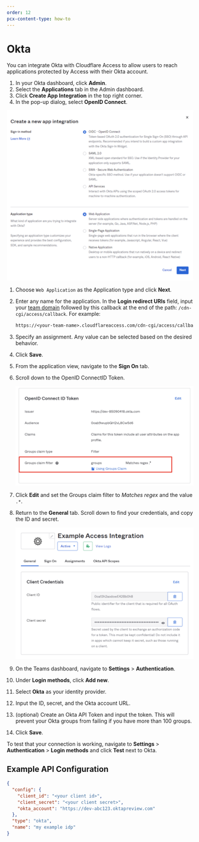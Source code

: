 ```yaml
---
order: 12
pcx-content-type: how-to
---
```


# Okta

You can integrate Okta with Cloudflare Access to allow users to reach applications protected by Access with their Okta account.

1. In your Okta dashboard, click **Admin**.
1. Select the **Applications** tab in the Admin dashboard.
1. Click **Create App Integration** in the top right corner.
1. In the pop-up dialog, select **OpenID Connect**.

![OpenID connect option](../../static/documentation/identity/okta/okta-1.png)

1. Choose `Web Application` as the Application type and click **Next**.

1. Enter any name for the application. In the **Login redirect URIs** field, input your [team domain](/glossary#team-domain) followed by this callback at the end of the path: `/cdn-cgi/access/callback`. For example:

   ```txt
   https://<your-team-name>.cloudflareaccess.com/cdn-cgi/access/callback
   ```

1. Specify an assignment. Any value can be selected based on the desired behavior.
1. Click **Save**.
1. From the application view, navigate to the **Sign On** tab.
1. Scroll down to the OpenID ConnectID Token.

   ![OpenID connect option](../../static/documentation/identity/okta/okta-2.png)

1. Click **Edit** and set the Groups claim filter to _Matches regex_ and the value `.*`.
1. Return to the **General** tab. Scroll down to find your credentials, and copy the ID and secret.

   ![Client credentials](../../static/documentation/identity/okta/okta-3.png)

1. On the Teams dashboard, navigate to **Settings** > **Authentication**.
1. Under **Login methods**, click **Add new**.
1. Select **Okta** as your identity provider.
1. Input the ID, secret, and the Okta account URL.
1. (optional) Create an Okta API Token and input the token. This will prevent your Okta groups from failing if you have more than 100 groups.
1. Click **Save**.

To test that your connection is working, navigate to **Settings** > **Authentication** > **Login methods** and click **Test** next to Okta.

## Example API Configuration

```json
{
  "config": {
    "client_id": "<your client id>",
    "client_secret": "<your client secret>",
    "okta_account": "https://dev-abc123.oktapreview.com"
  },
  "type": "okta",
  "name": "my example idp"
}
```
